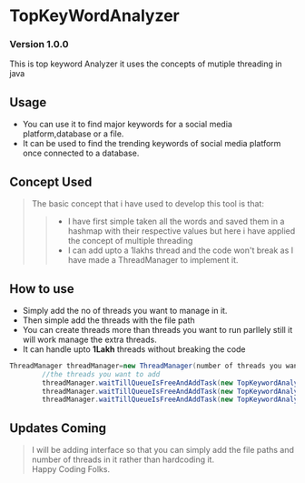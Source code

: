 # TopKeyWordAnalyzer 
### Version 1.0.0
This is top keyword Analyzer it uses the concepts of mutiple threading in java 

## Usage <br />
- You can use it to find major keywords for a social media platform,database or a file. <br />
- It can be used to find the trending keywords of social media platform once connected to a database.
 
## Concept Used <br />
>The basic concept that i have used to develop this tool is that:<br />
>>- I have first simple taken all the words and saved them in a hashmap with their respective values but here i have applied the concept of multiple threading<br />
>>- I can add upto a 1lakhs thread and the code won't break as I have made a ThreadManager to implement it.

## How to use<br />
- Simply add the no of threads you want to manage in it.
- Then simple add the threads with the file path 
- You can create threads more than threads you want to run parllely  still it will work manage the extra threads.
- It can handle upto **1Lakh** threads without breaking the code 
``` java
ThreadManager threadManager=new ThreadManager(number of threads you want to run parllely);
        //the threads you want to add
        threadManager.waitTillQueueIsFreeAndAddTask(new TopKeywordAnalyzer("filepath"));
        threadManager.waitTillQueueIsFreeAndAddTask(new TopKeywordAnalyzer("filepath"));
        threadManager.waitTillQueueIsFreeAndAddTask(new TopKeywordAnalyzer("filepath"));
```    
## Updates Coming
>I will be adding interface so that you can simply add the file paths and number of threads in it rather than hardcoding it.<br />
>Happy Coding Folks.
